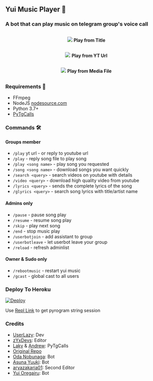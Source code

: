 <h2 align="centre">Yui Music Player 🎵</h2>

### A bot that can play music on telegram group's voice call
##
<p align="center">
  <img src="https://telegra.ph/file/d262cc6a47d7a709acecc.jpg">
<b>Play from Title</b>
</p>

##

<p align="center">
  <img src="https://telegra.ph/file/63b1e16cabccff6b70b30.jpg">
<b>Play from YT Url</b>
</p>

##

<p align="center">
  <img src="https://telegra.ph/file/69d584442148204d83223.jpg">
<b>Play from Media File</b>
</p>

##

<h3>Requirements 📝</h3>

- FFmpeg
- NodeJS [nodesource.com](https://nodesource.com/)
- Python 3.7+
- [PyTgCalls](https://github.com/pytgcalls/pytgcalls)

### Commands 🛠
#### Groups member
- `/play` yt url - or reply to youtube url
- `/play` - reply song file to play song
- `/play <song name>` - play song you requested
- `/song <song name>` - download songs you want quickly
- `/search <query>` - search videos on youtube with details
- `/video <query>` - download high quality video from youtube
- `/lyrics <query>` - sends the complete lyrics of the song
- `/glyrics <query>` - search song lyrics with title/artist name

#### Admins only
- `/pause` - pause song play
- `/resume` - resume song play
- `/skip` - play next song
- `/end` - stop music play
- `/userbotjoin` - add assistant to group
- `/userbotleave` - let userbot leave your group
- `/reload` - refresh adminlist

#### Owner & Sudo only
- `/rebootmusic` - restart yui music
- `/gcast` - global cast to all users

### Deploy To Heroku</h4>

[![Deploy](https://www.herokucdn.com/deploy/button.svg)](https://heroku.com/deploy?template=https://github.com/aryazakaria01/YuiMusic)

Use [Repl Link](https://replit.com/@YogaPranata1/PyroStringGen) to get pyrogram string session

### Credits
- [UserLazy](https://github.com/UserLazy): Dev
- [zYxDevs](https://github.com/zYxDevs): Editor
- [Laky](https://github.com/Laky-64) & [Andrew](https://github.com/AndrewLaneX): PyTgCalls
- [Original Repo](https://github.com/suprojects/CallsMusic)
- [Oda Nobunaga](https://t.me/OdaRobot): Bot
- [Asuna Yuuki](https://t.me/YogaWaifuBot): Bot
- [aryazakaria01](https://github.com/aryazakaria01): Second Editor
- [Yui Oregairu](https://t.me/YuiiDev_bot): Bot
